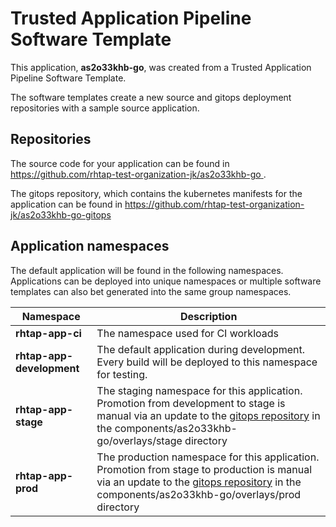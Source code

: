 # Trusted Application Pipeline Software Template

This application, **as2o33khb-go**, was created from a Trusted Application Pipeline Software Template.

The software templates create a new source and gitops deployment repositories with a sample source application. 

## Repositories

The source code for your application can be found in [https://github.com/rhtap-test-organization-jk/as2o33khb-go ](https://github.com/rhtap-test-organization-jk/as2o33khb-go ).
 
The gitops repository, which contains the kubernetes manifests for the application can be found in 
[https://github.com/rhtap-test-organization-jk/as2o33khb-go-gitops ](https://github.com/rhtap-test-organization-jk/as2o33khb-go-gitops ) 

## Application namespaces 

The default application will be found in the following namespaces. Applications can be deployed into unique namespaces or multiple software templates can also bet generated into the same group namespaces.  

|  Namespace   |  Description   |  
| -------- | -------- |
| **rhtap-app-ci** | The namespace used for CI workloads |
| **rhtap-app-development** | The default application during development. Every build will be deployed to this namespace for testing. |
| **rhtap-app-stage** | The staging namespace for this application. Promotion from development to stage is manual via an update to the [gitops repository](https://github.com/rhtap-test-organization-jk/as2o33khb-go-gitops ) in the components/as2o33khb-go/overlays/stage directory |
| **rhtap-app-prod** | The production namespace for this application. Promotion from stage to production is manual via an update to the [gitops repository](https://github.com/rhtap-test-organization-jk/as2o33khb-go-gitops ) in the components/as2o33khb-go/overlays/prod directory |